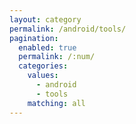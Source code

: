 ```yaml
---
layout: category
permalink: /android/tools/
pagination: 
  enabled: true
  permalink: /:num/
  categories:
    values:
      - android
      - tools
    matching: all
---
```


